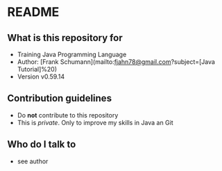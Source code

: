 # README

## What is this repository for

*   Training Java Programming Language
*   Author: [Frank Schumann](mailto:fjahn78@gmail.com?subject=[Java Tutorial]%20)
*   Version v0.59.14

## Contribution guidelines

*   Do __not__ contribute to this repository
*   This is _private_. Only to improve my skills in Java an Git

## Who do I talk to

*   see author
